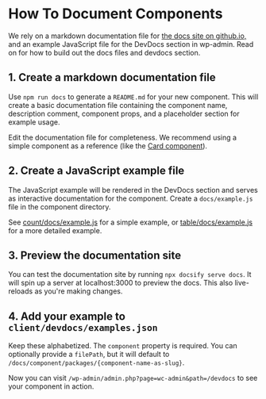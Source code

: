 # How To Document Components

We rely on a markdown documentation file for [the docs site on github.io,](https://woocommerce.github.io/woocommerce-admin/#/) and an example JavaScript file for the DevDocs section in wp-admin. Read on for how to build out the docs files and devdocs section.

## 1. Create a markdown documentation file

Use `npm run docs` to generate a `README.md` for your new component. This will create a basic documentation file containing the component name, description comment, component props, and a placeholder section for example usage.

Edit the documentation file for completeness. We recommend using a simple component as a reference (like the [Card component](https://raw.githubusercontent.com/woocommerce/woocommerce-admin/main/packages/components/src/card/README.md)).

## 2. Create a JavaScript example file

The JavaScript example will be rendered in the DevDocs section and serves as interactive documentation for the component. Create a `docs/example.js` file in the component directory.

See [count/docs/example.js](https://github.com/woocommerce/woocommerce-admin/blob/main/packages/components/src/count/docs/example.js) for a simple example, or [table/docs/example.js](https://github.com/woocommerce/woocommerce-admin/blob/main/packages/components/src/table/docs/example.js) for a more detailed example.

## 3. Preview the documentation site

You can test the documentation site by running `npx docsify serve docs`. It will spin up a server at localhost:3000 to preview the docs. This also live-reloads as you're making changes.

## 4. Add your example to `client/devdocs/examples.json`

Keep these alphabetized. The `component` property is required. You can optionally provide a `filePath`, but it will default to `/docs/component/packages/{component-name-as-slug}`.

Now you can visit `/wp-admin/admin.php?page=wc-admin&path=/devdocs` to see your component in action.
